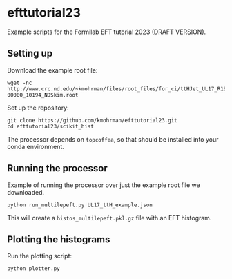 # efttutorial23

Example scripts for the Fermilab EFT tutorial 2023 (DRAFT VERSION). 

## Setting up 

Download the example root file:
```
wget -nc http://www.crc.nd.edu/~kmohrman/files/root_files/for_ci/ttHJet_UL17_R1B14_NAOD-00000_10194_NDSkim.root
```

Set up the repository:
```
git clone https://github.com/kmohrman/efttutorial23.git
cd efttutorial23/scikit_hist
```
The processor depends on `topcoffea`, so that should be installed into your conda environment. 

## Running the processor

Example of running the processor over just the example root file we downloaded.
```
python run_multilepeft.py UL17_ttH_example.json
```
This will create a `histos_multilepeft.pkl.gz` file with an EFT histogram. 

## Plotting the histograms

Run the plotting script:
```
python plotter.py
```
